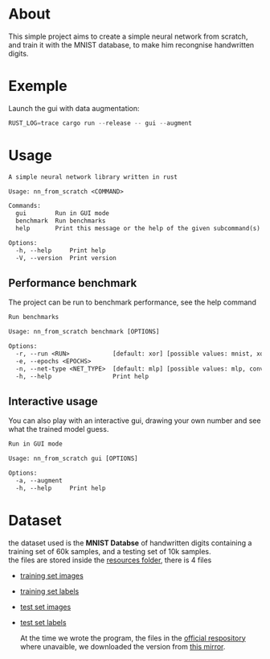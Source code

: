 # About
This simple project aims to create a simple neural network from scratch, and train it with the MNIST database, to make him recongnise handwritten digits.

# Exemple
Launch the gui with data augmentation:
```s
RUST_LOG=trace cargo run --release -- gui --augment
```

# Usage
```txt
A simple neural network library written in rust

Usage: nn_from_scratch <COMMAND>

Commands:
  gui        Run in GUI mode
  benchmark  Run benchmarks
  help       Print this message or the help of the given subcommand(s)

Options:
  -h, --help     Print help
  -V, --version  Print version
 ```

## Performance benchmark
The project can be run to benchmark performance, see the help command

```txt
Run benchmarks

Usage: nn_from_scratch benchmark [OPTIONS]

Options:
  -r, --run <RUN>            [default: xor] [possible values: mnist, xor]
  -e, --epochs <EPOCHS>
  -n, --net-type <NET_TYPE>  [default: mlp] [possible values: mlp, conv]
  -h, --help                 Print help
```

## Interactive usage
You can also play with an interactive gui, drawing your own number and see what the trained model guess.

```txt
Run in GUI mode

Usage: nn_from_scratch gui [OPTIONS]

Options:
  -a, --augment
  -h, --help     Print help
```

# Dataset

the dataset used is the **MNIST Databse** of handwritten digits containing a training set of 60k samples, and a testing set of 10k samples.\
the files are stored inside the [resources folder](./resources/), there is 4 files

- [training set images](./resources/train-images-idx3-ubyte.gz)
- [training set labels](./resources/train-images-idx1-ubyte.gz)
- [test set images](./resources/t10k-images-idx3-ubyte.gz)
- [test set labels](./resources/train-images-idx1-ubyte.gz)

  At the time we wrote the program, the files in the [official respository](http://yann.lecun.com/exdb/mnist/) where unavaible, we downloaded the version from [this mirror](https://github.com/mkolod/MNIST).

